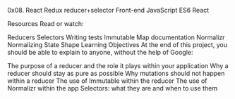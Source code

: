 0x08. React Redux reducer+selector
Front-end
JavaScript
ES6
React

Resources
Read or watch:

Reducers
Selectors
Writing tests
Immutable Map documentation
Normalizr
Normalizing State Shape
Learning Objectives
At the end of this project, you should be able to explain to anyone, without the help of Google:

The purpose of a reducer and the role it plays within your application
Why a reducer should stay as pure as possible
Why mutations should not happen within a reducer
The use of Immutable within the reducer
The use of Normalizr within the app
Selectors: what they are and when to use them
